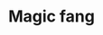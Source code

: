 ---
layout: item
title: Magic fang
item-id: 12932
datatable: true
id: 12932
name: "Magic fang"
members: true
lowalch: 40800
highalch: 61200
examine: "This can be attached to a Staff of the Dead or a Trident of the Seas."
monsters:
  - id: 2042
    name: "Zulrah"
    members: true
    combat_level: 725
    wiki_url: "https://oldschool.runescape.wiki/w/Zulrah#Serpentine"
    drops:
      - quantity: "1"
        rarity: 0.0009765625
        drop_requirements: null
---